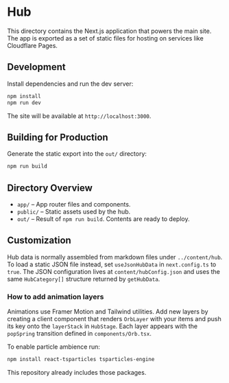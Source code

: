 # Hub

This directory contains the Next.js application that powers the main site. The app is exported as a set of static files for hosting on services like Cloudflare Pages.

## Development

Install dependencies and run the dev server:

```bash
npm install
npm run dev
```

The site will be available at `http://localhost:3000`.

## Building for Production

Generate the static export into the `out/` directory:

```bash
npm run build
```

## Directory Overview

- `app/` – App router files and components.
- `public/` – Static assets used by the hub.
- `out/` – Result of `npm run build`. Contents are ready to deploy.

## Customization

Hub data is normally assembled from markdown files under `../content/hub`. To load a static JSON file instead, set `useJsonHubData` in `next.config.ts` to `true`. The JSON configuration lives at `content/hubConfig.json` and uses the same `HubCategory[]` structure returned by `getHubData`.

### How to add animation layers

Animations use Framer Motion and Tailwind utilities. Add new layers by creating a client component that renders `OrbLayer` with your items and push its key onto the `layerStack` in `HubStage`. Each layer appears with the `popSpring` transition defined in `components/Orb.tsx`.

To enable particle ambience run:
```bash
npm install react-tsparticles tsparticles-engine
```
This repository already includes those packages.
